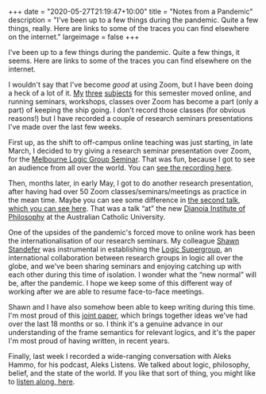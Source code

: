 +++
date = "2020-05-27T21:19:47+10:00"
title = "Notes from a Pandemic"
description = "I’ve been up to a few things during the pandemic. Quite a few things, really. Here are links to some of the traces you can find elsewhere on the internet."
largeimage = false
+++

I’ve been up to a few things during the pandemic. Quite a few things, it seems. Here are links to some of the traces you can find elsewhere on the internet.

I wouldn't say that I've become *good* at using Zoom, but I have been doing a heck of a lot of it. [My](http://consequently.org/class/2020/unib10002/) [three](http://consequently.org/class/2020/phil30043/) [subjects](http://consequently.org/class/2020/phil40013/) for this semester moved online, and running seminars, workshops, classes over Zoom has become a part (only a part) of keeping the ship going. I don't record those classes (for obvious reasons!) but I have recorded a couple of research seminars presentations I've made over the last few weeks. 

First up, as the shift to off-campus online teaching was just starting, in late March, I decided to try giving a research seminar presentation over Zoom, for the [Melbourne Logic Group Seminar](https://blogs.unimelb.edu.au/logic/logic-seminar/). That was fun, because I got to see an audience from all over the world. You can [see the recording here](https://consequently.org/presentation/2020/geometric-models-logicmelb/).

Then, months later, in early May, I got to do another research presentation, after having had over 50 Zoom classes/seminars/meetings as practice in the mean time. Maybe you can see some difference in [the second talk, which you can see here](https://consequently.org/presentation/2020/assertion-denial-common-ground-acu/). That was a talk “at” the new [Dianoia Institute of Philosophy](https://www.acu.edu.au/research/our-research-institutes/dianoia-institute-of-philosophy) at the Australian Catholic University.

One of the upsides of the pandemic's forced move to online work has been the internationalisation of our research seminars. My colleague [Shawn Standefer](https://shawn-standefer.github.io) was instrumental in establishing the [Logic Supergroup](http://ba-logic.com/logic-supergroup/), an international collaboration between research groups in logic all over the globe, and we've been sharing seminars and enjoying catching up with each other during this time of isolation. I wonder what the “new normal” will be, after the pandemic. I hope we keep some of this different way of working after we are able to resume face-to-face meetings.

Shawn and I have also somehow been able to keep writing during this time. I'm most proud of this [joint paper](https://consequently.org/writing/collection-frames/), which brings together ideas we've had over the last 18 months or so. I think it's a genuine advance in our understanding of the frame semantics for relevant logics, and it's the paper I'm most proud of having written, in recent years. 

Finally, last week I recorded a wide-ranging conversation with Aleks Hammo, for his podcast, Aleks Listens. We talked about logic, philosophy, belief, and the state of the world. If you like that sort of thing, you might like to [listen along, here](https://alekslistens.podbean.com/e/43-prof-greg-restall-logic-society-belief-and-the-self/).

